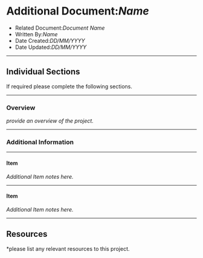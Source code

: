 Additional Document:*Name*
=============
* Related Document:*Document Name*
* Written By:*Name*
* Date Created:*DD/MM/YYYY*
* Date Updated:*DD/MM/YYYY*
---
Individual Sections
-------------------
If required please complete the following sections.

---
### Overview
*provide an overview of the project.*

---
### Additional Information

---
#### Item
*Additional Item notes here.*

---
#### Item
*Additional Item notes here.*

---
Resources
---------
*please list any relevant resources to this project.
